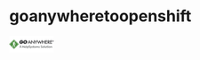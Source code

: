 # goanywheretoopenshift
<img src="./goanywhere-logo-400x150.png" width="80" alt="goanywherelogoo"/>
